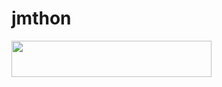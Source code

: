 # jmthon

<p align="left"><a href="https://heroku.com/deploy?template=https://github.com/Alisad00/music"> <img src="https://img.shields.io/badge/Deploy%20To%20Heroku-purple?style=for-the-badge&logo=heroku" width="320" height="58.45"/></a></p>
